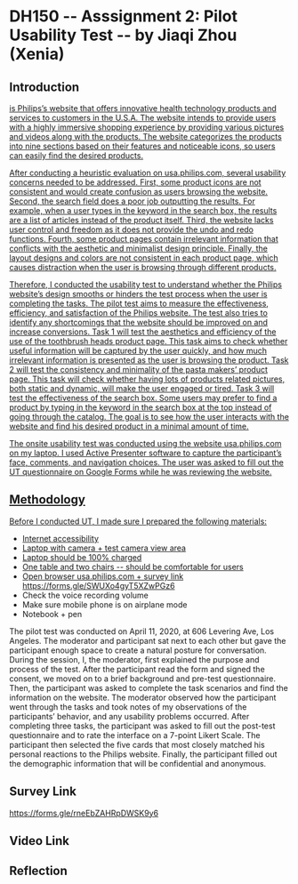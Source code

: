 # DH150 -- Asssignment 2: Pilot Usability Test -- by Jiaqi Zhou (Xenia)

## Introduction

<a href="usa.philips.com"> is Philips’s website that offers innovative health technology products and services to customers in the U.S.A. The website intends to provide users with a highly immersive shopping experience by providing various pictures and videos along with the products. The website categorizes the products into nine sections based on their features and noticeable icons, so users can easily find the desired products. 

After conducting a heuristic evaluation on usa.philips.com, several usability concerns needed to be addressed. First, some product icons are not consistent and would create confusion as users browsing the website. Second, the search field does a poor job outputting the results. For example, when a user types in the keyword in the search box, the results are a list of articles instead of the product itself. Third, the website lacks user control and freedom as it does not provide the undo and redo functions. Fourth, some product pages contain irrelevant information that conflicts with the aesthetic and minimalist design principle. Finally, the layout designs and colors are not consistent in each product page, which causes distraction when the user is browsing through different products. 

Therefore, I conducted the usability test to understand whether the Philips website’s design smooths or hinders the test process when the user is completing the tasks. The pilot test aims to measure the effectiveness, efficiency, and satisfaction of the Philips website. The test also tries to identify any shortcomings that the website should be improved on and increase conversions. Task 1 will test the aesthetics and efficiency of the use of the toothbrush heads product page. This task aims to check whether useful information will be captured by the user quickly, and how much irrelevant information is presented as the user is browsing the product. Task 2 will test the consistency and minimality of the pasta makers’ product page. This task will check whether having lots of products related pictures, both static and dynamic, will make the user engaged or tired. Task 3 will test the effectiveness of the search box. Some users may prefer to find a product by typing in the keyword in the search box at the top instead of going through the catalog. The goal is to see how the user interacts with the website and find his desired product in a minimal amount of time. 

The onsite usability test was conducted using the website usa.philips.com on my laptop. I used Active Presenter software to capture the participant’s face, comments, and navigation choices. The user was asked to fill out the UT questionnaire on Google Forms while he was reviewing the website. 


## Methodology

Before I conducted UT, I made sure I prepared the following materials:
- Internet accessibility
- Laptop with camera  + test camera view area 
- Laptop should be 100% charged
- One table and two chairs -- should be comfortable for users
- Open browser usa.philips.com + survey link https://forms.gle/SWUXo4gyT5XZwPGz6 
- Check the voice recording volume
- Make sure mobile phone is on airplane mode
- Notebook + pen


The pilot test was conducted on April 11, 2020, at 606 Levering Ave, Los Angeles. The moderator and participant sat next to each other but gave the participant enough space to create a natural posture for conversation. During the session, I, the moderator,  first explained the purpose and process of the test. After the participant read the form and signed the consent, we moved on to a brief background and pre-test questionnaire. Then, the participant was asked to complete the task scenarios and find the information on the website. The moderator observed how the participant went through the tasks and took notes of my observations of the participants’ behavior, and any usability problems occurred. After completing three tasks, the participant was asked to fill out the post-test questionnaire and to rate the interface on a 7-point Likert Scale. The participant then selected the five cards that most closely matched his personal reactions to the Philips website. Finally, the participant filled out the demographic information that will be confidential and anonymous. 


## Survey Link
https://forms.gle/rneEbZAHRpDWSK9y6

## Video Link




## Reflection
